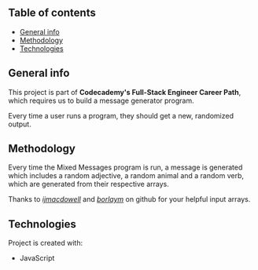 ## Table of contents
* [General info](#general-info)
* [Methodology](#methodology)
* [Technologies](#technologies)


## General info
This project is part of **Codecademy's Full-Stack Engineer Career Path**, which requires us to build a message generator program.

Every time a user runs a program, they should get a new, randomized output.

## Methodology

Every time the Mixed Messages program is run, a message is generated which includes a random adjective, a random animal and a random verb, which are generated from their respective arrays.


Thanks to [*ijmacdowell*](https://gist.github.com/ijmacdowell/8325491) and [*borlaym*](https://gist.github.com/borlaym/585e2e09dd6abd9b0d0a) on github for your helpful input arrays.
	
## Technologies
Project is created with:
* JavaScript